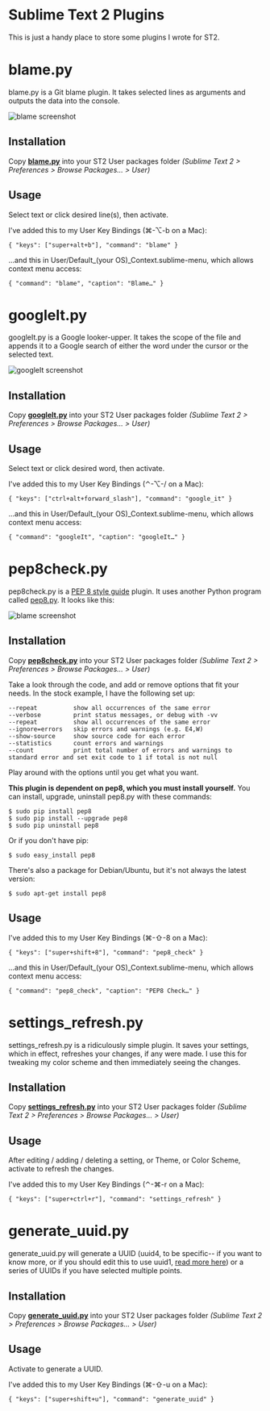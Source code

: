 Sublime Text 2 Plugins
===============================================

This is just a handy place to store some plugins I wrote for ST2.


blame.py
========

blame.py is a Git blame plugin. It takes selected lines as arguments and outputs the data into the console.

![blame screenshot](https://github.com/ehamiter/Sublime-Text-2-Plugins/raw/master/blame.png)


Installation
------------

Copy **[blame.py](https://github.com/ehamiter/Sublime-Text-2-Plugins/raw/master/blame.py)** into your ST2 User packages folder *(Sublime Text 2 > Preferences > Browse Packages... > User)*


Usage
-----

Select text or click desired line(s), then activate. 

I've added this to my User Key Bindings (&#8984;-&#8997;-b on a Mac):

    { "keys": ["super+alt+b"], "command": "blame" }

...and this in User/Default\_(your OS)\_Context.sublime-menu, which allows context menu access:

    { "command": "blame", "caption": "Blame…" }


googleIt.py
===========

googleIt.py is a Google looker-upper. It takes the scope of the file and appends it to a Google search of either the word under the cursor or the selected text.

![googleIt screenshot](https://github.com/ehamiter/Sublime-Text-2-Plugins/raw/master/googleIt.png)


Installation
------------

Copy **[googleIt.py](https://github.com/ehamiter/Sublime-Text-2-Plugins/raw/master/googleIt.py)** into your ST2 User packages folder *(Sublime Text 2 > Preferences > Browse Packages... > User)*


Usage
-----

Select text or click desired word, then activate. 

I've added this to my User Key Bindings (&#8963;-&#8997;-/ on a Mac):

    { "keys": ["ctrl+alt+forward_slash"], "command": "google_it" }

...and this in User/Default\_(your OS)\_Context.sublime-menu, which allows context menu access:

    { "command": "googleIt", "caption": "googleIt…" }


pep8check.py
============

pep8check.py is a [PEP 8 style guide](http://www.python.org/dev/peps/pep-0008/) plugin. It uses another Python program called [pep8.py](http://pypi.python.org/pypi/pep8). It looks like this:

![blame screenshot](https://github.com/ehamiter/Sublime-Text-2-Plugins/raw/master/pep8check.png)


Installation
------------

Copy **[pep8check.py](https://github.com/ehamiter/Sublime-Text-2-Plugins/raw/master/pep8check.py)** into your ST2 User packages folder *(Sublime Text 2 > Preferences > Browse Packages... > User)*

Take a look through the code, and add or remove options that fit your needs. In the stock example, I have the following set up:

    --repeat          show all occurrences of the same error
    --verbose         print status messages, or debug with -vv
    --repeat          show all occurrences of the same error
    --ignore=errors   skip errors and warnings (e.g. E4,W)
    --show-source     show source code for each error
    --statistics      count errors and warnings
    --count           print total number of errors and warnings to standard error and set exit code to 1 if total is not null

Play around with the options until you get what you want.

**This plugin is dependent on pep8, which you must install yourself.** You can install, upgrade, uninstall pep8.py with these commands:

    $ sudo pip install pep8
    $ sudo pip install --upgrade pep8
    $ sudo pip uninstall pep8

Or if you don't have pip:

    $ sudo easy_install pep8

There's also a package for Debian/Ubuntu, but it's not always the latest version:

    $ sudo apt-get install pep8


Usage
-----

I've added this to my User Key Bindings (&#8984;-&#8679;-8 on a Mac):
    
    { "keys": ["super+shift+8"], "command": "pep8_check" }

...and this in User/Default\_(your OS)\_Context.sublime-menu, which allows context menu access:

    { "command": "pep8_check", "caption": "PEP8 Check…" }


settings_refresh.py
===================

settings_refresh.py is a ridiculously simple plugin. It saves your settings, which in effect, refreshes your changes, if any were made. I use this for tweaking my color scheme and then immediately seeing the changes.


Installation
------------

Copy **[settings_refresh.py](https://github.com/ehamiter/Sublime-Text-2-Plugins/raw/master/settings_refresh.py)** into your ST2 User packages folder *(Sublime Text 2 > Preferences > Browse Packages... > User)*


Usage
-----

After editing / adding / deleting a setting, or Theme, or Color Scheme, activate to refresh the changes. 

I've added this to my User Key Bindings (&#8963;-&#8984;-r on a Mac):

    { "keys": ["super+ctrl+r"], "command": "settings_refresh" }


generate_uuid.py
================

generate_uuid.py will generate a UUID (uuid4, to be specific-- if you want to know more, or if you should edit this to use uuid1, [read more here](http://stackoverflow.com/questions/1785503/when-should-i-use-uuid-uuid1-vs-uuid-uuid4-in-python)) or a series of UUIDs if you have selected multiple points.


Installation
------------

Copy **[generate_uuid.py](https://github.com/ehamiter/Sublime-Text-2-Plugins/raw/master/generate_uuid.py)** into your ST2 User packages folder *(Sublime Text 2 > Preferences > Browse Packages... > User)*


Usage
-----

Activate to generate a UUID. 

I've added this to my User Key Bindings (&#8984;-&#8679;-u on a Mac):

    { "keys": ["super+shift+u"], "command": "generate_uuid" }
